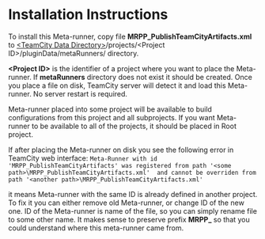 Installation Instructions
=========================

To install this Meta-runner, copy file **MRPP_PublishTeamCityArtifacts.xml** to [\<TeamCity Data Directory\>](http://confluence.jetbrains.com/display/TCD8/TeamCity+Data+Directory)/projects/\<Project ID\>/pluginData/metaRunners/ directory.

**\<Project ID\>** is the identifier of a project where you want to place the Meta-runner. If **metaRunners** directory does not exist it should be created.
Once you place a file on disk, TeamCity server will detect it and load this Meta-runner. No server restart is required.

Meta-runner placed into some project will be available to build configurations from this project and all subprojects. 
If you want Meta-runner to be available to all of the projects, it should be placed in Root project.

If after placing the Meta-runner on disk you see the following error in TeamCity web interface:
``Meta-Runner with id 'MRPP_PublishTeamCityArtifacts' was registered from path '<some path>\MRPP_PublishTeamCityArtifacts.xml' 
and cannot be overriden from path '<another path>\MRPP_PublishTeamCityArtifacts.xml'``

it means Meta-runner with the same ID is already defined in another project. To fix it you can either remove old Meta-runner, or change ID of the new one.
ID of the Meta-runner is name of the file, so you can simply rename file to some other name. It makes sense to preserve prefix **MRPP_** so that you could understand where this meta-runner came from.
